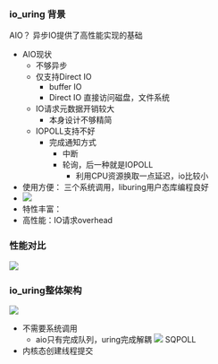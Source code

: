 ### io_uring 背景
AIO？
异步IO提供了高性能实现的基础
- AIO现状
	- 不够异步
	- 仅支持Direct IO
		- buffer IO
		- Direct IO 直接访问磁盘，文件系统
	- IO请求元数据开销较大
		- 本身设计不够精简
	- IOPOLL支持不好
		- 完成通知方式
			- 中断
			- 轮询，后一种就是IOPOLL
				- 利用CPU资源换取一点延迟，io比较小
- 使用方便： 三个系统调用，liburing用户态库编程良好
- ![](Pasted%20image%2020250529202015.png)
- 特性丰富：
- 高性能：IO请求overhead
### 性能对比
![](Pasted%20image%2020250529202445.png)
### io_uring整体架构
![](Pasted%20image%2020250529202713.png)
- 不需要系统调用
	- aio只有完成队列，uring完成解耦
![](Pasted%20image%2020250529202927.png)
SQPOLL
- 内核态创建线程提交

